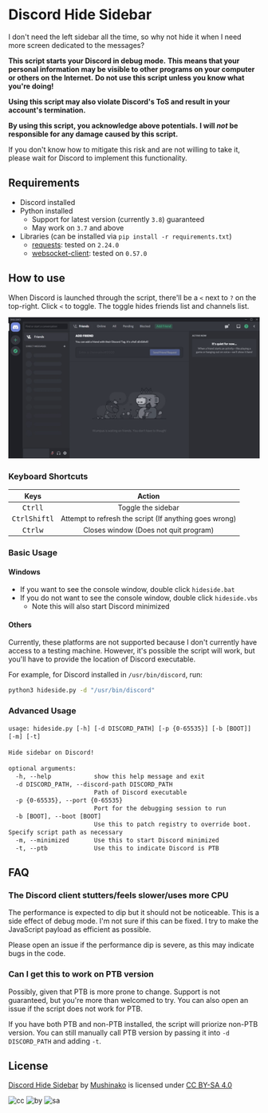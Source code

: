 # Discord Hide Sidebar

I don't need the left sidebar all the time, so why not hide it when I need more screen dedicated to the messages?

**This script starts your Discord in debug mode.**
**This means that your personal information may be visible to other programs on your computer or others on the Internet.**
**Do not use this script unless you know what you're doing!**

**Using this script may also violate Discord's ToS and result in your account's termination.**

**By using this script, you acknowledge above potentials.**
**I will *not* be responsible for any damage caused by this script.**

If you don't know how to mitigate this risk and are not willing to take it, please wait for Discord to implement this functionality.

## Requirements

* Discord installed
* Python installed
  * Support for latest version (currently `3.8`) guaranteed
  * May work on `3.7` and above
* Libraries (can be installed via `pip install -r requirements.txt`)
  * [requests](https://requests.readthedocs.io/en/master/): tested on `2.24.0`
  * [websocket-client](https://github.com/websocket-client/websocket-client): tested on `0.57.0`

## How to use

When Discord is launched through the script, there'll be a `<` next to `?` on the top-right.
Click `<` to toggle. The toggle hides friends list and channels list.

![Example](asset/eg.gif)

### Keyboard Shortcuts

| Keys                                        | Action                                                 |
| :-----------------------------------------: | :----------------------------------------------------: |
| <kbd>Ctrl</kbd><kbd>l</kbd>                 | Toggle the sidebar                                     |
| <kbd>Ctrl</kbd><kbd>Shift</kbd><kbd>l</kbd> | Attempt to refresh the script (If anything goes wrong) |
| <kbd>Ctrl</kbd><kbd>w</kbd>                 | Closes window (Does not quit program)                  |

### Basic Usage

#### Windows

* If you want to see the console window, double click `hideside.bat`
* If you do not want to see the console window, double click `hideside.vbs`
  * Note this will also start Discord minimized

#### Others

Currently, these platforms are not supported because I don't currently have access to a testing machine.
However, it's possible the script will work, but you'll have to provide the location of Discord executable.

For example, for Discord installed in `/usr/bin/discord`, run:

```bash
python3 hideside.py -d "/usr/bin/discord"
```

### Advanced Usage

```text
usage: hideside.py [-h] [-d DISCORD_PATH] [-p {0-65535}] [-b [BOOT]] [-m] [-t]

Hide sidebar on Discord!

optional arguments:
  -h, --help            show this help message and exit
  -d DISCORD_PATH, --discord-path DISCORD_PATH
                        Path of Discord executable
  -p {0-65535}, --port {0-65535}
                        Port for the debugging session to run
  -b [BOOT], --boot [BOOT]
                        Use this to patch registry to override boot. Specify script path as necessary
  -m, --minimized       Use this to start Discord minimized
  -t, --ptb             Use this to indicate Discord is PTB
```

## FAQ

### The Discord client stutters/feels slower/uses more CPU

The performance is expected to dip but it should not be noticeable.
This is a side effect of debug mode. I'm not sure if this can be fixed.
I try to make the JavaScript payload as efficient as possible.

Please open an issue if the performance dip is severe, as this may indicate bugs in the code.

### Can I get this to work on PTB version

Possibly, given that PTB is more prone to change.
Support is not guaranteed, but you're more than welcomed to try.
You can also open an issue if the script does not work for PTB.

If you have both PTB and non-PTB installed, the script will priorize non-PTB version.
You can still manually call PTB version by passing it into `-d DISCORD_PATH` and adding `-t`.

## License

[Discord Hide Sidebar](https://github.com/Mushinako/Discord-Hide-Sidebar) by [Mushinako](https://github.com/Mushinako) is licensed under [CC BY-SA 4.0](https://creativecommons.org/licenses/by-sa/4.0)

![cc](https://mirrors.creativecommons.org/presskit/icons/cc.svg?ref=chooser-v1) ![by](https://mirrors.creativecommons.org/presskit/icons/by.svg?ref=chooser-v1) ![sa](https://mirrors.creativecommons.org/presskit/icons/sa.svg?ref=chooser-v1)
